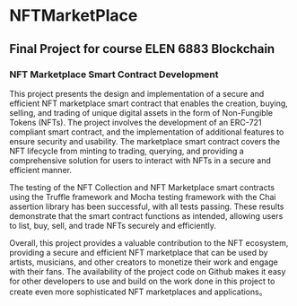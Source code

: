 # NFTMarketPlace
## Final Project for course ELEN 6883 Blockchain 
### NFT Marketplace Smart Contract Development
This project presents the design and implementation of a secure and efficient NFT marketplace smart contract that enables the creation, buying, selling, and trading of unique digital assets in the form of Non-Fungible Tokens (NFTs). The project involves the development of an ERC-721 compliant smart contract, and the implementation of additional features to ensure security and usability. The marketplace smart contract covers the NFT lifecycle from minting to trading, querying, and providing a comprehensive solution for users to interact with NFTs in a secure and efficient manner.

The testing of the NFT Collection and NFT Marketplace smart contracts using the Truffle framework and Mocha testing framework with the Chai assertion library has been successful, with all tests passing. These results demonstrate that the smart contract functions as intended, allowing users to list, buy, sell, and trade NFTs securely and efficiently.

Overall, this project provides a valuable contribution to the NFT ecosystem, providing a secure and efficient NFT marketplace that can be used by artists, musicians, and other creators to monetize their work and engage with their fans. The availability of the project code on Github makes it easy for other developers to use and build on the work done in this project to create even more sophisticated NFT marketplaces and applications。
